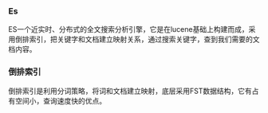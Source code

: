 ### Es
ES一个近实时、分布式的全文搜索分析引擎，它是在lucene基础上构建而成，采用倒排索引，把关键字和文档建立映射关系，通过搜索关键字，查到我们需要的文档内容。
### 倒排索引
倒排索引是利用分词策略，将词和文档建立映射，底层采用FST数据结构，它有占有空间小，查询速度快的优点。
